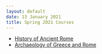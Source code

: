 ```yaml
---
layout: default
date: 13 January 2021
title: Spring 2021 Courses
---
```


- [History of Ancient Rome](232/)
- [Archaeology of Greece and Rome](240/)
